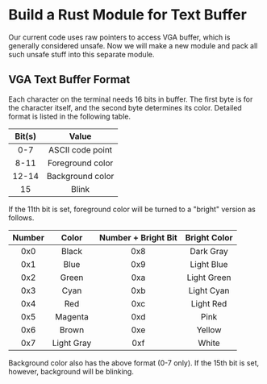 # Build a Rust Module for Text Buffer

Our current code uses raw pointers to access VGA buffer, which is generally considered unsafe. Now we will make a new module and pack all such unsafe stuff into this separate module.

## VGA Text Buffer Format
Each character on the terminal needs 16 bits in buffer. The first byte is for the character itself, and the second byte determines its color. Detailed format is listed in the following table.

| Bit(s) |       Value      |
|:------:|:----------------:|
| 0-7    | ASCII code point |
| 8-11   | Foreground color |
| 12-14  | Background color |
| 15     | Blink            |

If the 11th bit is set, foreground color will be turned to a "bright" version as follows.

| Number |    Color   | Number + Bright Bit | Bright Color |
|:------:|:----------:|:-------------------:|:------------:|
| 0x0    | Black      | 0x8                 | Dark Gray    |
| 0x1    | Blue       | 0x9                 | Light Blue   |
| 0x2    | Green      | 0xa                 | Light Green  |
| 0x3    | Cyan       | 0xb                 | Light Cyan   |
| 0x4    | Red        | 0xc                 | Light Red    |
| 0x5    | Magenta    | 0xd                 | Pink         |
| 0x6    | Brown      | 0xe                 | Yellow       |
| 0x7    | Light Gray | 0xf                 | White        |

Background color also has the above format (0-7 only). If the 15th bit is set, however, background will be blinking.


